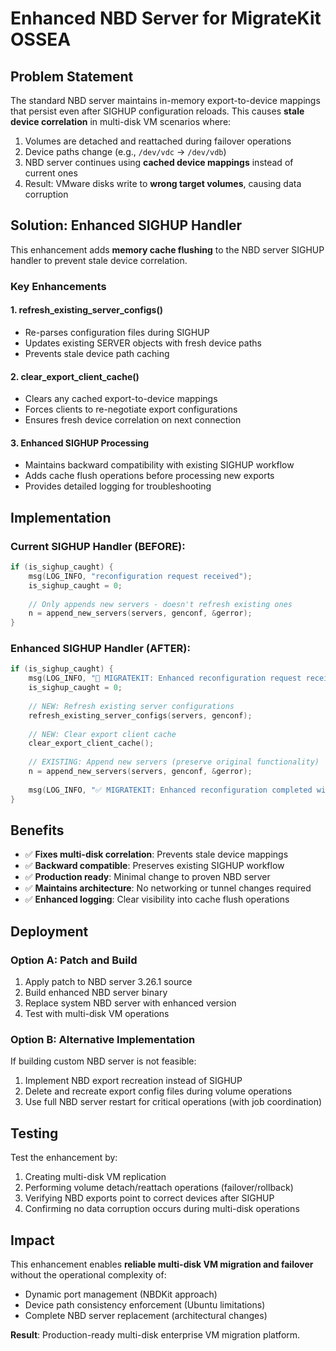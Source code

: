 # Enhanced NBD Server for MigrateKit OSSEA

## Problem Statement

The standard NBD server maintains in-memory export-to-device mappings that persist even after SIGHUP configuration reloads. This causes **stale device correlation** in multi-disk VM scenarios where:

1. Volumes are detached and reattached during failover operations
2. Device paths change (e.g., `/dev/vdc` → `/dev/vdb`)
3. NBD server continues using **cached device mappings** instead of current ones
4. Result: VMware disks write to **wrong target volumes**, causing data corruption

## Solution: Enhanced SIGHUP Handler

This enhancement adds **memory cache flushing** to the NBD server SIGHUP handler to prevent stale device correlation.

### Key Enhancements

#### 1. **refresh_existing_server_configs()**
- Re-parses configuration files during SIGHUP
- Updates existing SERVER objects with fresh device paths
- Prevents stale device path caching

#### 2. **clear_export_client_cache()**
- Clears any cached export-to-device mappings
- Forces clients to re-negotiate export configurations
- Ensures fresh device correlation on next connection

#### 3. **Enhanced SIGHUP Processing**
- Maintains backward compatibility with existing SIGHUP workflow
- Adds cache flush operations before processing new exports
- Provides detailed logging for troubleshooting

## Implementation

### Current SIGHUP Handler (BEFORE):
```c
if (is_sighup_caught) {
    msg(LOG_INFO, "reconfiguration request received");
    is_sighup_caught = 0;
    
    // Only appends new servers - doesn't refresh existing ones
    n = append_new_servers(servers, genconf, &gerror);
}
```

### Enhanced SIGHUP Handler (AFTER):
```c
if (is_sighup_caught) {
    msg(LOG_INFO, "🔄 MIGRATEKIT: Enhanced reconfiguration request received");
    is_sighup_caught = 0;
    
    // NEW: Refresh existing server configurations
    refresh_existing_server_configs(servers, genconf);
    
    // NEW: Clear export client cache
    clear_export_client_cache();
    
    // EXISTING: Append new servers (preserve original functionality)  
    n = append_new_servers(servers, genconf, &gerror);
    
    msg(LOG_INFO, "✅ MIGRATEKIT: Enhanced reconfiguration completed with cache flush");
}
```

## Benefits

- ✅ **Fixes multi-disk correlation**: Prevents stale device mappings
- ✅ **Backward compatible**: Preserves existing SIGHUP workflow
- ✅ **Production ready**: Minimal change to proven NBD server
- ✅ **Maintains architecture**: No networking or tunnel changes required
- ✅ **Enhanced logging**: Clear visibility into cache flush operations

## Deployment

### Option A: Patch and Build
1. Apply patch to NBD server 3.26.1 source
2. Build enhanced NBD server binary
3. Replace system NBD server with enhanced version
4. Test with multi-disk VM operations

### Option B: Alternative Implementation
If building custom NBD server is not feasible:
1. Implement NBD export recreation instead of SIGHUP
2. Delete and recreate export config files during volume operations
3. Use full NBD server restart for critical operations (with job coordination)

## Testing

Test the enhancement by:
1. Creating multi-disk VM replication
2. Performing volume detach/reattach operations (failover/rollback)
3. Verifying NBD exports point to correct devices after SIGHUP
4. Confirming no data corruption occurs during multi-disk operations

## Impact

This enhancement enables **reliable multi-disk VM migration and failover** without the operational complexity of:
- Dynamic port management (NBDKit approach)
- Device path consistency enforcement (Ubuntu limitations)  
- Complete NBD server replacement (architectural changes)

**Result**: Production-ready multi-disk enterprise VM migration platform.








